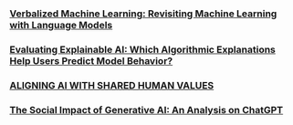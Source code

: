 ### [Verbalized Machine Learning: Revisiting Machine Learning with Language Models](https://arxiv.org/pdf/2406.04344)

### [Evaluating Explainable AI: Which Algorithmic Explanations Help Users Predict Model Behavior?](https://arxiv.org/abs/2005.01831)

### [ALIGNING AI WITH SHARED HUMAN VALUES](https://arxiv.org/pdf/2008.02275)

### [The Social Impact of Generative AI: An Analysis on ChatGPT](https://dl.acm.org/doi/pdf/10.1145/3582515.3609555)
